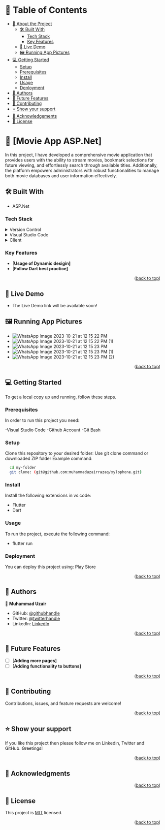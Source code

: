 <a name="readme-top"></a>

# 📗 Table of Contents

- [📖 About the Project](#about-project)
  - [🛠 Built With](#built-with)
    - [Tech Stack](#tech-stack)
    - [Key Features](#key-features)
  - [🚀 Live Demo](#live-demo)
  - [🖼️ Running App Pictures](#pictures)
- [💻 Getting Started](#getting-started)
  - [Setup](#setup)
  - [Prerequisites](#prerequisites)
  - [Install](#install)
  - [Usage](#usage)
  - [Deployment](#deployment)
- [👥 Authors](#authors)
- [🔭 Future Features](#future-features)
- [🤝 Contributing](#contributing)
- [⭐️ Show your support](#support)
- [🙏 Acknowledgements](#acknowledgements)
- [📝 License](#license)

# 📖 [Movie App ASP.Net] <a name="about-project"></a>

In this project, I have developed a comprehensive movie application that provides users with the ability to stream movies, bookmark selections for future viewing, and effortlessly search through available titles. Additionally, the platform empowers administrators with robust functionalities to manage both movie databases and user information effectively.

## 🛠 Built With <a name="built-with"></a>

- ASP.Net

### Tech Stack <a name="tech-stack"></a>

<details>
  <summary>Version Control</summary>
  <ul>
    <li><a href="https://github.com/">Git Hub</a></li>
  </ul>
</details>
<details>
  <summary>Visual Studio Code</summary>
  <ul>
    <li><a href="https://code.visualstudio.com">Visual Studio Code</a></li>
  </ul>
</details>
<details>
  <summary>Client</summary>
  <ul>
    <li><a href="https://html.com/html5/">Dart</a></li>
  </ul>
</details>
 
### Key Features <a name="key-features"></a>

- **[Usage of Dynamic desigin]**
- **[Follow Dart best practice]**

<p align="right">(<a href="#readme-top">back to top</a>)</p>

## 🚀 Live Demo <a name="live-demo"></a>

- The Live Demo link will be available soon!

## 🖼️ Running App Pictures <a name="pictures"></a>

- ![WhatsApp Image 2023-10-21 at 12 15 22 PM](https://github.com/muhammaduzairrazaq/xylophone/assets/138608690/a4d34cce-e8c3-4b3d-a4fd-e085e81672e0)
- ![WhatsApp Image 2023-10-21 at 12 15 22 PM (1)](https://github.com/muhammaduzairrazaq/xylophone/assets/138608690/8aac8183-ec1c-4124-b366-c1f9d46d581c)
- ![WhatsApp Image 2023-10-21 at 12 15 23 PM](https://github.com/muhammaduzairrazaq/xylophone/assets/138608690/6f6eb4f5-e7e2-48b2-bd1f-7d126f8ec9b3)
- ![WhatsApp Image 2023-10-21 at 12 15 23 PM (1)](https://github.com/muhammaduzairrazaq/xylophone/assets/138608690/594b6dd0-5a8a-4608-a15a-bd443d1d0bf1)
- ![WhatsApp Image 2023-10-21 at 12 15 23 PM (2)](https://github.com/muhammaduzairrazaq/xylophone/assets/138608690/787a92ff-cde4-4c3d-8f24-103e2f7588d7)

<p align="right">(<a href="#readme-top">back to top</a>)</p>

## 💻 Getting Started <a name="getting-started"></a>

To get a local copy up and running, follow these steps.

### Prerequisites

In order to run this project you need:

-Visual Studio Code
-Github Account
-Git Bash

### Setup

Clone this repository to your desired folder:
Use git clone command or downloaded ZIP folder
Example command:

```sh
  cd my-folder
  git clone: (git@github.com:muhammaduzairrazaq/xylophone.git)
```

### Install

Install the following extensions in vs code:

- Flutter
- Dart

### Usage

To run the project, execute the following command:

- flutter run

### Deployment

You can deploy this project using:
Play Store

<p align="right">(<a href="#readme-top">back to top</a>)</p>

## 👥 Authors <a name="authors"></a>

👤 **Muhammad Uzair**

- GitHub: [@githubhandle](https://github.com/muhammaduzairrazaq)
- Twitter: [@twitterhandle](https://twitter.com/muhamma55160007?t=U6eNahc3mZKSPGDJZyqT2A&s=09)
- LinkedIn: [LinkedIn](https://www.linkedin.com/in/muhammad-uzair-25479a283)

<p align="right">(<a href="#readme-top">back to top</a>)</p>

## 🔭 Future Features <a name="future-features"></a>

- [ ] **[Adding more pages]**
- [ ] **[Adding functionality to buttons]**

<p align="right">(<a href="#readme-top">back to top</a>)</p>

## 🤝 Contributing <a name="contributing"></a>

Contributions, issues, and feature requests are welcome!

<p align="right">(<a href="#readme-top">back to top</a>)</p>

## ⭐️ Show your support <a name="support"></a>

If you like this project then please follow me on Linkedin, Twitter and GitHub. Greetings!

<p align="right">(<a href="#readme-top">back to top</a>)</p>

## 🙏 Acknowledgments <a name="acknowledgements"></a>

<p align="right">(<a href="#readme-top">back to top</a>)</p>

## 📝 License <a name="license"></a>

This project is [MIT](./MIT.md) licensed.

<p align="right">(<a href="#readme-top">back to top</a>)</p
